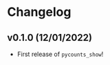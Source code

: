 # Changelog

<!--next-version-placeholder-->

## v0.1.0 (12/01/2022)

- First release of `pycounts_show`!